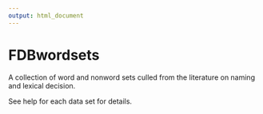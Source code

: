 ```yaml
---
output: html_document
---
```


FDBwordsets
====

A collection of word and nonword sets culled from the literature on
naming and lexical decision.

See help for each data set for details.

